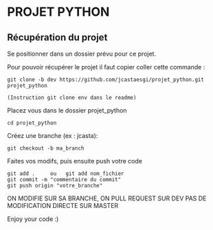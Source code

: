 
# PROJET PYTHON


## Récupération du projet

Se positionner dans un dossier prévu pour ce projet.

Pour pouvoir récupérer le projet il faut copier coller cette commande :
```
git clone -b dev https://github.com/jcastaesgi/projet_python.git projet_python

(Instruction git clone env dans le readme)
```
Placez vous dans le dossier projet_python
```
cd projet_python
```
Créez une branche (ex : jcasta):
```
git checkout -b ma_branch
```
Faites vos modifs, puis ensuite push votre code
```
git add .     ou   git add nom_fichier
git commit -m "commentaire du commit"
git push origin "votre_branche"
```

ON MODIFIE SUR SA BRANCHE, ON PULL REQUEST SUR DEV
PAS DE MODIFICATION DIRECTE SUR MASTER


Enjoy your code :)
